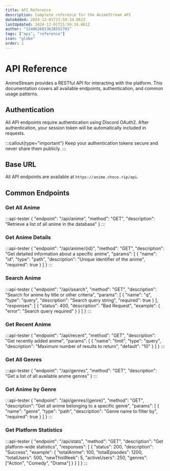 ```yaml
---
title: API Reference
description: Complete reference for the AnimeStream API
dateAdded: 2024-12-01T21:50:34.061Z
lastUpdated: 2024-12-01T21:50:34.061Z
author: "1248626823638552701"
tags: ["api", "reference"]
icon: "globe"
order: 1
---
```


# API Reference

AnimeStream provides a RESTful API for interacting with the platform. This documentation covers all available endpoints, authentication, and common usage patterns.

## Authentication

All API endpoints require authentication using Discord OAuth2. After authentication, your session token will be automatically included in requests.

:::callout{type="important"}
Keep your authentication tokens secure and never share them publicly.
:::

## Base URL

All API endpoints are available at `https://anime.choco.rip/api`.


## Common Endpoints

### Get All Anime

:::api-tester
{
    "endpoint": "/api/anime",
    "method": "GET",
    "description": "Retrieve a list of all anime in the database"
}
:::

### Get Anime Details

:::api-tester
{
    "endpoint": "/api/anime/{id}",
    "method": "GET",
    "description": "Get detailed information about a specific anime",
    "params": [
        {
            "name": "id",
            "type": "path",
            "description": "Unique identifier of the anime",
            "required": true
        }
    ]
}
:::

### Search Anime

:::api-tester
{
    "endpoint": "/api/search",
    "method": "GET",
    "description": "Search for anime by title or other criteria",
    "params": [
        {
            "name": "q",
            "type": "query",
            "description": "Search query string",
            "required": true
        }
    ],
    "responses": [
        {
            "status": 400,
            "description": "Bad Request",
            "example": {
                "error": "Search query required"
            }
        }
    ]
}
:::

### Get Recent Anime

:::api-tester
{
    "endpoint": "/api/recent",
    "method": "GET",
    "description": "Get recently added anime",
    "params": [
        {
            "name": "limit",
            "type": "query",
            "description": "Maximum number of results to return",
            "default": "10"
        }
    ]
}
:::

### Get All Genres

:::api-tester
{
    "endpoint": "/api/genres",
    "method": "GET",
    "description": "Get a list of all available anime genres"
}
:::

### Get Anime by Genre

:::api-tester
{
    "endpoint": "/api/genres/{genre}",
    "method": "GET",
    "description": "Get all anime belonging to a specific genre",
    "params": [
        {
            "name": "genre",
            "type": "path",
            "description": "Genre name to filter by",
            "required": true
        }
    ]
}
:::

### Get Platform Statistics

:::api-tester
{
    "endpoint": "/api/stats",
    "method": "GET",
    "description": "Get platform-wide statistics",
    "responses": [
        {
            "status": 200,
            "description": "Success",
            "example": {
                "totalAnime": 100,
                "totalEpisodes": 1200,
                "totalUsers": 500,
                "newThisWeek": 5,
                "activeUsers": 250,
                "genres": ["Action", "Comedy", "Drama"]
            }
        }
    ]
}
:::